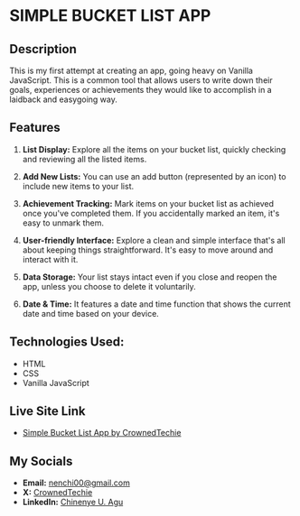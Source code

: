 # SIMPLE BUCKET LIST APP

## Description
This is my first attempt at creating an app, going heavy on Vanilla JavaScript. 
This is a common tool that allows users to write down their goals, experiences or achievements they would like to accomplish in a laidback and easygoing way.

## Features
1. __List Display:__ Explore all the items on your bucket list, quickly checking and reviewing all the listed items.
    
2. __Add New Lists:__ You can use an add button (represented by an icon) to include new items to your list.

3. __Achievement Tracking:__ Mark items on your bucket list as achieved once you've completed them. If you accidentally marked an item, it's easy to unmark them.

4. __User-friendly Interface:__ Explore a clean and simple interface that's all about keeping things straightforward. It's easy to move around and interact with it.

5. __Data Storage:__ Your list stays intact even if you close and reopen the app, unless you choose to delete it voluntarily.

6. __Date & Time:__ It features a date and time function that shows the current date and time based on your device.

## Technologies Used: 
+ HTML
+ CSS
+ Vanilla JavaScript

## Live Site Link
+ [Simple Bucket List App by CrownedTechie](https://crownedtechie.github.io/simple-bucket-list-app/)

## My Socials
+ __Email:__ nenchi00@gmail.com
+ __X:__ [CrownedTechie](https://x.com/CrownedTechie?t=xh4cpYyjSLOD_WWgN-R-Ag&s=09)
+ __LinkedIn:__ [Chinenye U. Agu](https://www.linkedin.com/in/chinenye-u-agu-53b715193?utm_source=share&utm_campaign=share_via&utm_content=profile&utm_medium=android_app)
